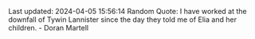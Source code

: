 Last updated: 2024-04-05 15:56:14
Random Quote: I have worked at the downfall of Tywin Lannister since the day they told me of Elia and her children.  -  Doran Martell